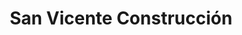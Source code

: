 ---
title: "San Vicente Construcción"
url: /el-soberbio/san-vicente-construccion/
shop: Eisenwaren
---